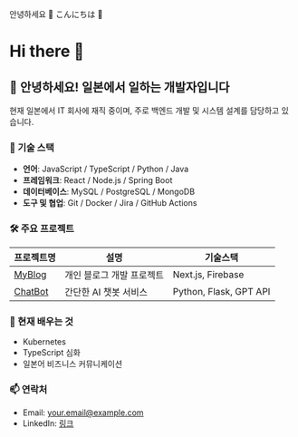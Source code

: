  안녕하세요 👋
 こんにちは 👋
# Hi there 👋

<!--
**TENGEN-PARK/TENGEN-PARK** is a ✨ _special_ ✨ repository because its `README.md` (this file) appears on your GitHub profile.

Here are some ideas to get you started:

- 🔭 I’m currently working on ...
- 🌱 I’m currently learning ...
- 👯 I’m looking to collaborate on ...
- 🤔 I’m looking for help with ...
- 💬 Ask me about ...
- 📫 How to reach me: ...
- 😄 Pronouns: ...
- ⚡ Fun fact: ...
-->

## 👋 안녕하세요! 일본에서 일하는 개발자입니다
현재 일본에서 IT 회사에 재직 중이며, 주로 백엔드 개발 및 시스템 설계를 담당하고 있습니다.

### 💼 기술 스택
- **언어**: JavaScript / TypeScript / Python / Java
- **프레임워크**: React / Node.js / Spring Boot
- **데이터베이스**: MySQL / PostgreSQL / MongoDB
- **도구 및 협업**: Git / Docker / Jira / GitHub Actions

### 🛠️ 주요 프로젝트
| 프로젝트명 | 설명 | 기술스택 |
|------------|------|-----------|
| [MyBlog](https://github.com/username/myblog) | 개인 블로그 개발 프로젝트 | Next.js, Firebase |
| [ChatBot](https://github.com/username/chatbot-ai) | 간단한 AI 챗봇 서비스 | Python, Flask, GPT API |

### 🌱 현재 배우는 것
- Kubernetes
- TypeScript 심화
- 일본어 비즈니스 커뮤니케이션

### 📫 연락처
- Email: your.email@example.com
- LinkedIn: [링크](https://linkedin.com/in/yourprofile)

<!--

자바
<img src="https://img.shields.io/badge/java-007396?style=for-the-badge&logo=OpenJDK&logoColor=white">
스프링
<img src="https://img.shields.io/badge/Spring-6DB33F?style=for-the-badge&logo=Spring&logoColor=white">

스프링부트
<img src="https://img.shields.io/badge/springboot-6DB33F?style=for-the-badge&logo=springboot&logoColor=white">

스프링 시큐리티
<img src="https://img.shields.io/badge/Spring Security-6DB33F?style=for-the-badge&logo=Spring Security&logoColor=white">

JUnit5
<img src="https://img.shields.io/badge/JUnit5-25A162?style=for-the-badge&logo=JUnit5&logoColor=white">

Hibernate
<img src="https://img.shields.io/badge/Hibernate-59666C?style=for-the-badge&logo=Hibernate&logoColor=white">

MySQL
<img src="https://img.shields.io/badge/MySQL-4479A1?style=for-the-badge&logo=MySQL&logoColor=white">

RabbitMQ
<img src="https://img.shields.io/badge/RabbitMQ-FF6600?style=for-the-badge&logo=RabbitMQ&logoColor=white">

Kafka
<img src="https://img.shields.io/badge/Apache Kafka-%3333333.svg?style=for-the-badge&logo=Apache Kafka&logoColor=white"> 

Redis
<img src="https://img.shields.io/badge/Redis-DC382D?style=for-the-badge&logo=Redis&logoColor=white"> 

nginx
<img src="https://img.shields.io/badge/nginx-%23009639.svg?style=for-the-badge&logo=nginx&logoColor=white">

docker
<img src="https://img.shields.io/badge/docker-%230db7ed.svg?style=for-the-badge&logo=docker&logoColor=white"> 

GitHub Actions
<img src="https://img.shields.io/badge/GitHub Actions-2088FF?style=for-the-badge&logo=GitHub Actions&logoColor=white">

EC2
<img src="https://img.shields.io/badge/Amazon%20EC2-FF9900?style=for-the-badge&logo=Amazon%20EC2&logoColor=white">

S3
<img src="https://img.shields.io/badge/Amazon%20S3-569A31?style=for-the-badge&logo=Amazon%20S3&logoColor=white">

grafana
<img src="https://img.shields.io/badge/grafana-%23F46800.svg?style=for-the-badge&logo=grafana&logoColor=white">

Prometheus
<img src="https://img.shields.io/badge/Prometheus-E6522C?style=for-the-badge&logo=Prometheus&logoColor=white">

Beats
<img src="https://img.shields.io/badge/Beats-005571?style=for-the-badge&logo=Beats&logoColor=white">

Elasticsearch
<img src="https://img.shields.io/badge/Elasticsearch-005571?style=for-the-badge&logo=Elasticsearch&logoColor=white">

Logstash
<img src="https://img.shields.io/badge/Logstash-005571?style=for-the-badge&logo=Logstash&logoColor=white">

Kibana
<img src="https://img.shields.io/badge/Kibana-005571?style=for-the-badge&logo=Kibana&logoColor=white">

Python
<img src="https://img.shields.io/badge/Python-3776AB?style=for-the-badge&logo=Python&logoColor=white">

Flask
<img src="https://img.shields.io/badge/Flask-000000?style=for-the-badge&logo=Flask&logoColor=white">

Faust
<img src="https://img.shields.io/badge/Faust-66FFCC?style=for-the-badge&logo=Faust&logoColor=white">

Celery
<img src="https://img.shields.io/badge/Celery-37814A?style=for-the-badge&logo=Celery&logoColor=white">

Gunicorn
<img src="https://img.shields.io/badge/Gunicorn-499848?style=for-the-badge&logo=Gunicorn&logoColor=white">

Node.js
<img src="https://img.shields.io/badge/Node.js-339933?style=for-the-badge&logo=Node.js&logoColor=white">

Koa
<img src="https://img.shields.io/badge/Koa-33333D?style=for-the-badge&logo=Koa&logoColor=white">

HTML5
<img src="https://img.shields.io/badge/HTML5-E34F26?style=for-the-badge&logo=HTML5&logoColor=white">

CSS3
<img src="https://img.shields.io/badge/CSS3-1572B6?style=for-the-badge&logo=CSS3&logoColor=white">

JavaScript
<img src="https://img.shields.io/badge/JavaScript-F7DF1E?style=for-the-badge&logo=JavaScript&logoColor=white">

React
<img src="https://img.shields.io/badge/React-61DAFB?style=for-the-badge&logo=React&logoColor=white">

Kotlin
<img src="https://img.shields.io/badge/Kotlin-7F52FF?style=for-the-badge&logo=Kotlin&logoColor=white">

Android
<img src="https://img.shields.io/badge/Android-3DDC84?style=for-the-badge&logo=Android&logoColor=white">

Thymeleaf
<img src="https://img.shields.io/badge/Thymeleaf-005F0F?style=for-the-badge&logo=Thymeleaf&logoColor=white">

Google Colab
<img src="https://img.shields.io/badge/Google Colab-F9AB00?style=for-the-badge&logo=Google Colab&logoColor=white">

Keras
<img src="https://img.shields.io/badge/Keras-D00000?style=for-the-badge&logo=Keras&logoColor=white">

Selenium
<img src="https://img.shields.io/badge/Selenium-43B02A?style=for-the-badge&logo=Selenium&logoColor=white">

Klaytn
<img src="https://img.shields.io/badge/Klaytn-6F6558?style=for-the-badge&logo=Klaytn&logoColor=white">
-->
